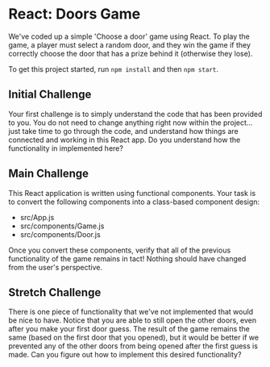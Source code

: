 # React: Doors Game

We've coded up a simple 'Choose a door' game using React. To play the game, a player must select a random door, and they win the game if they correctly choose the door that has a prize behind it (otherwise they lose).

To get this project started, run `npm install` and then `npm start`. 

## Initial Challenge
Your first challenge is to simply understand the code that has been provided to you. You do not need to change anything right now within the project... just take time to go through the code, and understand how things are connected and working in this React app. Do you understand how the functionality in implemented here?

## Main Challenge
This React application is written using functional components. Your task is to convert the following components into a class-based component design:
- src/App.js
- src/components/Game.js
- src/components/Door.js

Once you convert these components, verify that all of the previous functionality of the game remains in tact! Nothing should have changed from the user's perspective.

## Stretch Challenge
There is one piece of functionality that we've not implemented that would be nice to have. Notice that you are able to still open the other doors, even after you make your first door guess. The result of the game remains the same (based on the first door that you opened), but it would be better if we prevented any of the other doors from being opened after the first guess is made. Can you figure out how to implement this desired functionality?
